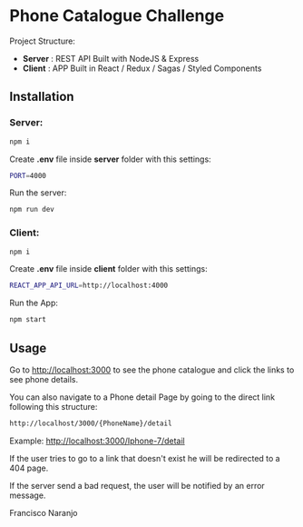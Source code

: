 # Phone Catalogue Challenge

Project Structure:
- **Server** : REST API Built with NodeJS & Express
- **Client** : APP Built in React / Redux / Sagas / Styled Components

## Installation

### Server:
```bash
npm i
```

Create **.env** file inside **server** folder with this settings:
```bash
PORT=4000
```

Run the server:
```bash
npm run dev
```

### Client:
```bash
npm i
```

Create **.env** file inside **client** folder with this settings:
```bash
REACT_APP_API_URL=http://localhost:4000
```

Run the App:
```bash
npm start
```

## Usage

Go to [http://localhost:3000](http://localhost:3000) to see the phone catalogue and click the links to see phone details.

You can also navigate to a Phone detail Page by going to the direct link following this structure:
```bash
http://localhost/3000/{PhoneName}/detail
```
Example: [http://localhost:3000/Iphone-7/detail](http://localhost:3000/Iphone-7/detail)

If the user tries to go to a link that doesn't exist he will be redirected to a 404 page.

If the server send a bad request, the user will be notified by an error message.


Francisco Naranjo